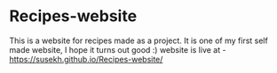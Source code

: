 # Recipes-website
This is a website for recipes made as a project.
It is one of my first self made website, I hope it turns out good :)
website is live at - https://susekh.github.io/Recipes-website/

